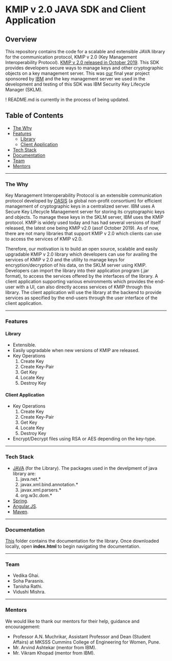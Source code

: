 # KMIP v 2.0 JAVA SDK and Client Application

## Overview ##
This repository contains the code for a scalable and extensible JAVA library for the communication protocol, KMIP v 2.0 (Key Management Interoperability Protocol). [KMIP v 2.0 released in October 2019](https://docs.oasis-open.org/kmip/kmip-spec/v2.0/os/kmip-spec-v2.0-os.html "KMIP Specification Version 2.0"). This SDK provides developers secure ways to manage keys and other cryptographic objects on a key management server. This was [our](#team "Team") final year project sponsored by [IBM](https://www.ibm.com/in-en "IBM-India") and the key management server we used in the development and testing of this SDK was IBM Security Key Lifecycle Manager (SKLM).

! README.md is currently in the process of being updated.

## Table of Contents ##
- [The Why](#the-why "The Why")
- [Features](#features "Features")
  - [Library](#features "Library Features")
  - [Client Application](#features "Client App Features")
- [Tech Stack](#tech-stack "Tech Stack")
- [Documentation](#documentation "Documentation")
- [Team](#team "Team")
- [Mentors](#mentors "Mentors")

----

### The Why ###
Key Management Interoperability Protocol is an extensible communication protocol developed by [OASIS](https://www.oasis-open.org/ "OASIS") (a global non-profit consortium) for efficient management of cryptographic keys in a centralized server. IBM uses A Secure Key Lifecycle Management server for storing its cryptographic keys and objects. To manage these keys in the SKLM server, IBM uses the KMIP protocol. KMIP is widely used today and has had several versions of itself released, the latest one being KMIP v2.0 (asof October 2019). As of now, there are not many libraries that support KMIP v 2.0 which clients can use to access the services of KMIP v2.0. 

Therefore, our motivation is to build an open source, scalable and easily upgradable KMIP v 2.0 library which developers can use for availing the services of KMIP v 2.0 and the utility to manage keys for encryption/decryption of his data, on the SKLM server using KMIP. Developers can import the library into their application program (.jar format), to access the services offered by the interfaces of the library. A client application supporting various environments which provides the end-user with a UI, can also directly access services of KMIP through this library. The client application will use the library at the backend to provide services as specified by the end-users through the user interface of the client application.

----

### Features ###

#### Library ####
- Extensible.
- Easily upgradable when new versions of KMIP are released.
- Key Operations
  1. Create Key
  2. Create Key-Pair
  3. Get Key 
  4. Locate Key
  5. Destroy Key

#### Client Application ####
- Key Operations
  1. Create Key
  2. Create Key-Pair
  3. Get Key 
  4. Locate Key
  5. Destroy Key
- Encrypt/Decrypt files using RSA or AES depending on the key-type.
----

### Tech Stack ###
- [JAVA](https://www.java.com "Java") (for the Library).
  The packages used in the develpment of java library are: 
  1. java.net.* 
  2. javax.xml.bind.annotation.*  
  3. javax.xml.parsers.* 
  4. org.w3c.dom.* 
- [Spring](https://www.spring.io "Spring Framework").
- [Angular.JS](https://www.angularjs.org "AngularJS").
- [Maven](https://www.maven.apache.org "Maven").

----

### Documentation ###

[This](https://github.com/VedikaGhai/KMIP-2.0-Implementation/tree/master/doc "javadoc") folder contains the documentation for the library. Once downloaded locally, open **index.html** to begin navigating the documentation.

----

### Team ###

- Vedika Ghai.
- Soha Parasnis.
- Tanisha Rathi.
- Vidushi Mishra.

----

### Mentors ###

We would like to thank our mentors for their help, guidance and encouragement:
- Professor A.N. Muchrikar, Assistant Professor and Dean (Student Affairs) at MKSSS Cummins College of Engineering for Women, Pune. 
- Mr. Arvind Ashtekar (mentor from IBM).
- Mr. Vikram Khopad (mentor from IBM).

